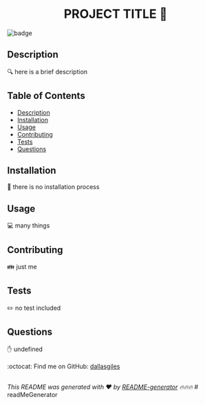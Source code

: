 
<h1 align="center">PROJECT TITLE 👋</h1>
  
![badge](https://img.shields.io/badge/license-undefined-brightgreen)<br />

## Description
🔍 here is a brief description

## Table of Contents
- [Description](#description)
- [Installation](#installation)
- [Usage](#usage)
- [Contributing](#contributing)
- [Tests](#tests)
- [Questions](#questions)

## Installation
💾 there is no installation process

## Usage
💻 many things


## Contributing
👪 just me

## Tests
✏️ no test included

## Questions
✋ undefined<br />
<br />
:octocat: Find me on GitHub: [dallasgiles](https://github.com/dallasgiles)<br />
<br />

_This README was generated with ❤️ by [README-generator](https://github.com/jpd61/README-generator) 🔥🔥🔥_
    # readMeGenerator
